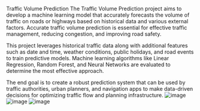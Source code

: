 Traffic Volume Prediction 
The Traffic Volume Prediction project aims to develop a machine learning model that accurately forecasts the volume of traffic on roads or highways based on historical data and various external factors. Accurate traffic volume prediction is essential for effective traffic management, reducing congestion, and improving road safety.

This project leverages historical traffic data along with additional features such as date and time, weather conditions, public holidays, and road events to train predictive models. Machine learning algorithms like Linear Regression, Random Forest, and Neural Networks are evaluated to determine the most effective approach.

The end goal is to create a robust prediction system that can be used by traffic authorities, urban planners, and navigation apps to make data-driven decisions for optimizing traffic flow and planning infrastructure.
![image](https://github.com/user-attachments/assets/52853bc6-76ed-4bc0-b820-e5882d32b8c6)
![image](https://github.com/user-attachments/assets/e5e508ac-1b62-4498-a456-66879df8b2e0)
![image](https://github.com/user-attachments/assets/c009c392-d559-4109-aaa3-2e0148deaa58)


